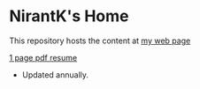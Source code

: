 NirantK's Home
=================

This repository hosts the content at [my web page](www.nirantk.in)

[1 page pdf resume](nirantk.in/resume/nirant-kasliwal-resume.pdf)
- Updated annually. 
